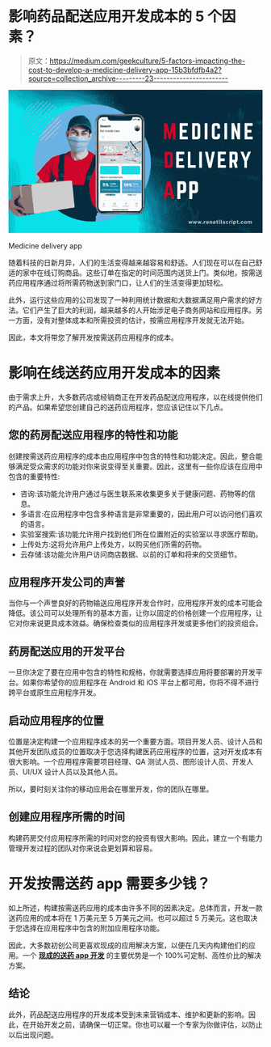# 影响药品配送应用开发成本的 5 个因素？

> 原文：<https://medium.com/geekculture/5-factors-impacting-the-cost-to-develop-a-medicine-delivery-app-15b3bfdfb4a2?source=collection_archive---------23----------------------->

![](img/76a68ddbf51096490cf5cdf3e5f56edd.png)

Medicine delivery app

随着科技的日新月异，人们的生活变得越来越容易和舒适。人们现在可以在自己舒适的家中在线订购商品。这些订单在指定的时间范围内送货上门。类似地，按需送药应用程序通过将所需药物送到家门口，让人们的生活变得更加轻松。

此外，运行这些应用的公司发现了一种利用统计数据和大数据满足用户需求的好方法。它们产生了巨大的利润，越来越多的人开始涉足电子商务网站和应用程序。另一方面，没有对整体成本和所需投资的估计，按需应用程序开发就无法开始。

因此，本文将带您了解开发按需送药应用程序的成本。

# 影响在线送药应用开发成本的因素

由于需求上升，大多数药店或经销商正在开发药品配送应用程序，以在线提供他们的产品。如果希望您创建自己的送药应用程序，您应该记住以下几点。

## 您的药房配送应用程序的特性和功能

创建按需送药应用程序的成本由应用程序中包含的特性和功能决定。因此，整合能够满足受众需求的功能对你来说变得至关重要。因此，这里有一些你应该在应用中包含的重要特性:

*   咨询:该功能允许用户通过与医生联系来收集更多关于健康问题、药物等的信息。
*   多语言:在应用程序中包含多种语言是非常重要的，因此用户可以访问他们喜欢的语言。
*   实验室搜索:该功能允许用户找到他们所在位置附近的实验室以寻求医疗帮助。
*   上传处方:这将允许用户上传处方，以购买他们所需的药物。
*   云存储:该功能允许用户访问商店数据、以前的订单和将来的交货细节。

## 应用程序开发公司的声誉

当你与一个声誉良好的药物输送应用程序开发合作时，应用程序开发的成本可能会降低。该公司可以处理所有的基本方面，让你以固定的价格创建一个应用程序，让它对你来说更具成本效益。确保检查类似的应用程序开发或更多他们的投资组合。

## 药房配送应用的开发平台

一旦你决定了要在应用中包含的特性和规格，你就需要选择应用将要部署的开发平台。如果你希望你的应用程序在 Android 和 iOS 平台上都可用，你将不得不进行跨平台或原生应用程序开发。

## 启动应用程序的位置

位置是决定构建一个应用程序成本的另一个重要方面。项目开发人员、设计人员和其他开发团队成员的位置取决于您选择构建医药应用程序的位置，这对开发成本有很大影响。一个应用程序需要项目经理、QA 测试人员、图形设计人员、开发人员、UI/UX 设计人员以及其他人员。

所以，要时刻关注你的移动应用会在哪里开发，你的团队在哪里。

## 创建应用程序所需的时间

构建药房交付应用程序所需的时间对您的投资有很大影响。因此，建立一个有能力管理开发过程的团队对你来说会更划算和容易。

# 开发按需送药 app 需要多少钱？

如上所述，构建按需送药应用的成本由许多不同的因素决定。总体而言，开发一款送药应用的成本将在 1 万美元至 5 万美元之间。也可以超过 5 万美元。这也取决于您选择在应用程序中包含的附加应用程序功能。

因此，大多数初创公司更喜欢现成的应用解决方案，以便在几天内构建他们的应用。一个 [**现成的送药 app 开发**](https://www.rentallscript.com/uber-for-medicine-delivery-app-development/) 的主要优势是一个 100%可定制、高性价比的解决方案。

## 结论

此外，药品配送应用程序的开发成本受到未来营销成本、维护和更新的影响。因此，在开始开发之前，请确保一切正常。你也可以雇一个专家为你做评估，以防止以后出现问题。